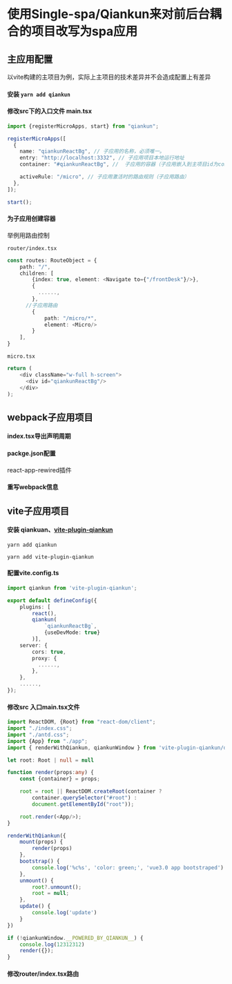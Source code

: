 # 使用Single-spa/Qiankun来对前后台耦合的项目改写为spa应用



## 主应用配置

以vite构建的主项目为例，实际上主项目的技术差异并不会造成配置上有差异



#### 安装 `yarn add qiankun`



#### 修改src下的入口文件 main.tsx

```ts
import {registerMicroApps, start} from "qiankun";

registerMicroApps([
  {
    name: "qiankunReactBg", // 子应用的名称，必须唯一。
    entry: "http://localhost:3332", // 子应用项目本地运行地址
    container: "#qiankunReactBg", //  子应用的容器（子应用嵌入到主项目id为container的容器）

    activeRule: "/micro", // 子应用激活时的路由规则（子应用路由）
  },
]);

start();
```



#### 为子应用创建容器

举例用路由控制

`router/index.tsx`

~~~ts
const routes: RouteObject = {
    path: "/",
    children: [
        {index: true, element: <Navigate to={"/frontDesk"}/>},
        {
          ......,
        },
      //子应用路由
        {
            path: "/micro/*",
            element: <Micro/>
        }
    ],
}
~~~



`micro.tsx`

~~~ts
return (
    <div className="w-full h-screen">
      <div id="qiankunReactBg"/>
    </div>
);
~~~





## webpack子应用项目



#### index.tsx导出声明周期 



#### packge.json配置

react-app-rewired插件



#### 重写webpack信息



## vite子应用项目

#### 安装 qiankuan、[vite-plugin-qiankun](https://github.com/tengmaoqing/vite-plugin-qiankun)

~~~shell
yarn add qiankun

yarn add vite-plugin-qiankun
~~~





#### 配置vite.config.ts

```ts
import qiankun from 'vite-plugin-qiankun';

export default defineConfig({
    plugins: [
        react(),
        qiankun(
            `qiankunReactBg`,
            {useDevMode: true}
        )],
    server: {
        cors: true,
        proxy: {
          ......,
        },
    },
  	......,
});
```



#### 修改src 入口main.tsx文件

~~~ts
import ReactDOM, {Root} from "react-dom/client";
import "./index.css";
import "./antd.css";
import {App} from "./app";
import { renderWithQiankun, qiankunWindow } from 'vite-plugin-qiankun/dist/helper'

let root: Root | null = null

function render(props:any) {
    const {container} = props;

    root = root || ReactDOM.createRoot(container ?
        container.querySelector("#root") :
        document.getElementById("root"));

    root.render(<App/>);
}

renderWithQiankun({
    mount(props) {
        render(props)
    },
    bootstrap() {
        console.log('%c%s', 'color: green;', 'vue3.0 app bootstraped')
    },
    unmount() {
        root?.unmount();
        root = null;
    },
    update() {
        console.log('update')
    }
})

if (!qiankunWindow.__POWERED_BY_QIANKUN__) {
    console.log(12312312)
    render({});
}

~~~



#### 修改router/index.tsx路由
